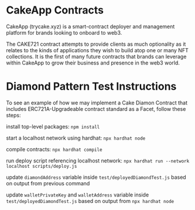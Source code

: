 # CakeApp Contracts

CakeApp (trycake.xyz) is a smart-contract deployer and management platform for brands looking to onboard to web3.

The CAKE721 contract attempts to provide clients as much optionality as it relates to the kinds of applications they wish to build atop one or many NFT collections. It is the first of many future contracts that brands can leverage within CakeApp to grow their business and presence in the web3 world.

# Diamond Pattern Test Instructions

To see an example of how we may implement a Cake Diamon Contract that includes ERC721A-Upgradeable contract standard as a Facet, follow these steps:

install top-level packages:
`npm install`

start a localhost network using hardhat:
`npx hardhat node`

compile contracts:
`npx hardhat compile`

run deploy script referencing localhost network:
`npx hardhat run --network localhost scripts/deploy.js`

update `diamondAddress` variable inside `test/deployedDiamondTest.js` based on output from previous command

update `walletPrivateKey` and `walletAddress` variable inside `test/deployedDiamondTest.js` based on output from `npx hardhat node`
